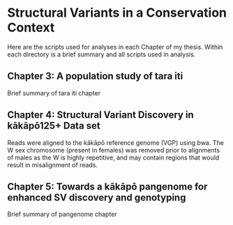 # Structural Variants in a Conservation Context
Here are the scripts used for analyses in each Chapter of my thesis. Within each directory is a brief summary and all scripts used in analysis. 

## Chapter 3: A population study of tara iti
Brief summary of tara iti chapter

## Chapter 4: Structural Variant Discovery in kākāpō125+ Data set
Reads were aligned to the kākāpō reference genome (VGP) using bwa. The W sex chromosome (present in females) was removed prior to alignments of males as the W is highly repetitive, and may contain regions that would result in misalignment of reads.

## Chapter 5: Towards a kākāpō pangenome for enhanced SV discovery and genotyping
Brief summary of pangenome chapter
